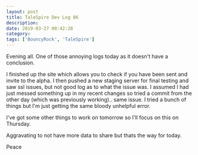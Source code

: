 ```yaml
---
layout: post
title: TaleSpire Dev Log 86
description:
date: 2019-03-27 00:42:28
category:
tags: ['BouncyRock', 'TaleSpire']
---
```


Evening all. One of those annoying logs today as it doesn't have a conclusion.

I finished up the site which allows you to check if you have been sent and invite to the alpha. I then pushed a new staging server for final testing and saw ssl issues, but not good log as to what the issue was. I assumed I had just messed something up in my recent changes so tried a commit from the other day (which was previously working).. same issue. I tried a bunch of things but I'm just getting the same bloody unhelpful error.

I've got some other things to work on tomorrow so I'll focus on this on Thursday.

Aggravating to not have more data to share but thats the way for today.

Peace
